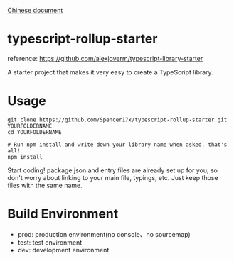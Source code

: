 [Chinese document](./README.md)

# typescript-rollup-starter

reference: https://github.com/alexjoverm/typescript-library-starter

A starter project that makes it very easy to create a TypeScript library.

# Usage

```shell
git clone https://github.com/Spencer17x/typescript-rollup-starter.git YOURFOLDERNAME
cd YOURFOLDERNAME

# Run npm install and write down your library name when asked. that's all!
npm install
```

Start coding! package.json and entry files are already set up for you, so don't worry about linking to your main file, typings, etc. Just keep those files with the same name.

# Build Environment

* prod: production environment(no console、no sourcemap)
* test: test environment
* dev: development environment